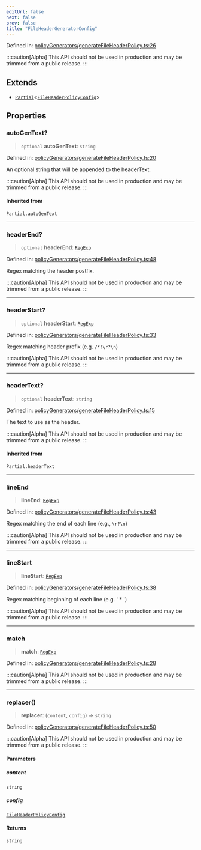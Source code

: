 ```yaml
---
editUrl: false
next: false
prev: false
title: "FileHeaderGeneratorConfig"
---
```


Defined in: [policyGenerators/generateFileHeaderPolicy.ts:26](https://github.com/tylerbutler/tools-monorepo/blob/main/packages/repopo/src/policyGenerators/generateFileHeaderPolicy.ts#L26)

:::caution[Alpha]
This API should not be used in production and may be trimmed from a public release.
:::

## Extends

- [`Partial`](https://www.typescriptlang.org/docs/handbook/utility-types.html#partialtype)\<[`FileHeaderPolicyConfig`](/api/interfaces/fileheaderpolicyconfig/)\>

## Properties

### autoGenText?

> `optional` **autoGenText**: `string`

Defined in: [policyGenerators/generateFileHeaderPolicy.ts:20](https://github.com/tylerbutler/tools-monorepo/blob/main/packages/repopo/src/policyGenerators/generateFileHeaderPolicy.ts#L20)

An optional string that will be appended to the headerText.

:::caution[Alpha]
This API should not be used in production and may be trimmed from a public release.
:::

#### Inherited from

`Partial.autoGenText`

***

### headerEnd?

> `optional` **headerEnd**: [`RegExp`](https://developer.mozilla.org/docs/Web/JavaScript/Reference/Global_Objects/RegExp)

Defined in: [policyGenerators/generateFileHeaderPolicy.ts:48](https://github.com/tylerbutler/tools-monorepo/blob/main/packages/repopo/src/policyGenerators/generateFileHeaderPolicy.ts#L48)

Regex matching the header postfix.

:::caution[Alpha]
This API should not be used in production and may be trimmed from a public release.
:::

***

### headerStart?

> `optional` **headerStart**: [`RegExp`](https://developer.mozilla.org/docs/Web/JavaScript/Reference/Global_Objects/RegExp)

Defined in: [policyGenerators/generateFileHeaderPolicy.ts:33](https://github.com/tylerbutler/tools-monorepo/blob/main/packages/repopo/src/policyGenerators/generateFileHeaderPolicy.ts#L33)

Regex matching header prefix (e.g. `/*!\r?\n`)

:::caution[Alpha]
This API should not be used in production and may be trimmed from a public release.
:::

***

### headerText?

> `optional` **headerText**: `string`

Defined in: [policyGenerators/generateFileHeaderPolicy.ts:15](https://github.com/tylerbutler/tools-monorepo/blob/main/packages/repopo/src/policyGenerators/generateFileHeaderPolicy.ts#L15)

The text to use as the header.

:::caution[Alpha]
This API should not be used in production and may be trimmed from a public release.
:::

#### Inherited from

`Partial.headerText`

***

### lineEnd

> **lineEnd**: [`RegExp`](https://developer.mozilla.org/docs/Web/JavaScript/Reference/Global_Objects/RegExp)

Defined in: [policyGenerators/generateFileHeaderPolicy.ts:43](https://github.com/tylerbutler/tools-monorepo/blob/main/packages/repopo/src/policyGenerators/generateFileHeaderPolicy.ts#L43)

Regex matching the end of each line (e.g., `\r?\n`)

:::caution[Alpha]
This API should not be used in production and may be trimmed from a public release.
:::

***

### lineStart

> **lineStart**: [`RegExp`](https://developer.mozilla.org/docs/Web/JavaScript/Reference/Global_Objects/RegExp)

Defined in: [policyGenerators/generateFileHeaderPolicy.ts:38](https://github.com/tylerbutler/tools-monorepo/blob/main/packages/repopo/src/policyGenerators/generateFileHeaderPolicy.ts#L38)

Regex matching beginning of each line (e.g. ' * ')

:::caution[Alpha]
This API should not be used in production and may be trimmed from a public release.
:::

***

### match

> **match**: [`RegExp`](https://developer.mozilla.org/docs/Web/JavaScript/Reference/Global_Objects/RegExp)

Defined in: [policyGenerators/generateFileHeaderPolicy.ts:28](https://github.com/tylerbutler/tools-monorepo/blob/main/packages/repopo/src/policyGenerators/generateFileHeaderPolicy.ts#L28)

:::caution[Alpha]
This API should not be used in production and may be trimmed from a public release.
:::

***

### replacer()

> **replacer**: (`content`, `config`) => `string`

Defined in: [policyGenerators/generateFileHeaderPolicy.ts:50](https://github.com/tylerbutler/tools-monorepo/blob/main/packages/repopo/src/policyGenerators/generateFileHeaderPolicy.ts#L50)

:::caution[Alpha]
This API should not be used in production and may be trimmed from a public release.
:::

#### Parameters

##### content

`string`

##### config

[`FileHeaderPolicyConfig`](/api/interfaces/fileheaderpolicyconfig/)

#### Returns

`string`
